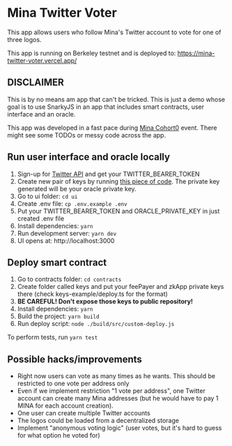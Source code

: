 # Mina Twitter Voter

This app allows users who follow Mina's Twitter account to vote for one of three logos.

This app is running on Berkeley testnet and is deployed to: https://mina-twitter-voter.vercel.app/

## DISCLAIMER

This is by no means am app that can't be tricked. This is just a demo whose goal is to use SnarkyJS in an app that includes smart contracts, user interface and an oracle.

This app was developed in a fast pace during [Mina Cohort0](https://minaprotocol.com/zkignite-cohort0-signup) event. There might see some TODOs or messy code across the app.

## Run user interface and oracle locally

1. Sign-up for [Twitter API](https://developer.twitter.com/en/docs/twitter-api) and get your TWITTER_BEARER_TOKEN
2. Create new pair of keys by running [this piece of code](https://github.com/jackryanservia/mina-credit-score-signer/blob/main/scripts/keygen.js). The private key generated will be your oracle private key.
3. Go to ui folder: `cd ui`
4. Create .env file: `cp .env.example .env`
5. Put your TWITTER_BEARER_TOKEN and ORACLE_PRIVATE_KEY in just created .env file
6. Install dependencies: `yarn`
7. Run development server: `yarn dev`
8. UI opens at: http://localhost:3000

## Deploy smart contract

1. Go to contracts folder: `cd contracts`
2. Create folder called keys and put your feePayer and zkApp private keys there (check keys-example/deploy.ts for the format)
3. **BE CAREFUL! Don't expose those keys to public repository!**
4. Install dependencies: `yarn`
5. Build the project: `yarn build`
6. Run deploy script: `node ./build/src/custom-deploy.js`

To perform tests, run `yarn test`

## Possible hacks/improvements

- Right now users can vote as many times as he wants. This should be restricted to one vote per address only
- Even if we implement restriction "1 vote per address", one Twitter account can create many Mina addresses (but he would have to pay 1 MINA for each account creation).
- One user can create multiple Twitter accounts
- The logos could be loaded from a decentralized storage
- Implement "anonymous voting logic" (user votes, but it's hard to guess for what option he voted for)
